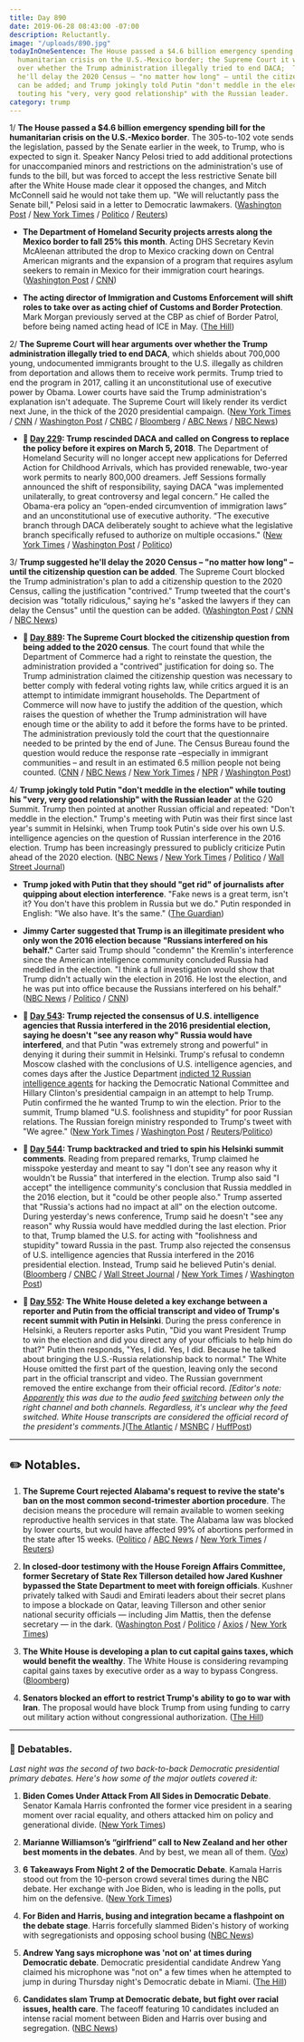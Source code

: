 ```yaml
---
title: Day 890
date: 2019-06-28 08:43:00 -07:00
description: Reluctantly.
image: "/uploads/890.jpg"
todayInOneSentence: The House passed a $4.6 billion emergency spending bill for the
  humanitarian crisis on the U.S.-Mexico border; the Supreme Court it will hear arguments
  over whether the Trump administration illegally tried to end DACA;  Tump suggested
  he'll delay the 2020 Census – "no matter how long" – until the citizenship question
  can be added; and Trump jokingly told Putin "don't meddle in the election" while
  touting his "very, very good relationship" with the Russian leader.
category: trump
---
```


1/ **The House passed a $4.6 billion emergency spending bill for the humanitarian crisis on the U.S.-Mexico border**. The 305-to-102 vote sends the legislation, passed by the Senate earlier in the week, to Trump, who is expected to sign it. Speaker Nancy Pelosi tried to add additional protections for unaccompanied minors and restrictions on the administration's use of funds to the bill, but was forced to accept the less restrictive Senate bill after the White House made clear it opposed the changes, and Mitch McConnell said he would not take them up. "We will reluctantly pass the Senate bill," Pelosi said in a letter to Democratic lawmakers. ([Washington Post](https://www.washingtonpost.com/business/economy/house-democrats-push-new-version-of-border-spending-bill-that-administration-calls-unacceptable/2019/06/27/63f9074e-98dd-11e9-830a-21b9b36b64ad_story.html) / [New York Times](https://www.nytimes.com/2019/06/27/us/politics/border-funding-immigration.html) / [Politico](https://www.politico.com/story/2019/06/27/house-vote-emergency-border-package-1385222) / [Reuters](https://www.reuters.com/article/us-usa-immigration-idUSKCN1TS1CQ))

* **The Department of Homeland Security projects arrests along the Mexico border to fall 25% this month**. Acting DHS Secretary Kevin McAleenan attributed the drop to Mexico cracking down on Central American migrants and the expansion of a program that requires asylum seekers to remain in Mexico for their immigration court hearings. ([Washington Post](https://www.washingtonpost.com/immigration/dhs-expects-25-percent-drop-in-border-crossings-in-june-pointing-to-us-mexican-efforts-to-deter-migration/2019/06/28/b7ced46e-99c5-11e9-916d-9c61607d8190_story.html) / [CNN](https://www.cnn.com/2019/06/28/politics/migrant-immigration-mcaleenan/index.html))

* **The acting director of Immigration and Customs Enforcement will shift roles to take over as acting chief of Customs and Border Protection**. Mark Morgan previously served at the CBP as chief of Border Patrol, before being named acting head of ICE in May. ([The Hill](https://thehill.com/homenews/administration/450659-mark-morgan-named-new-acting-chief-of-customs-and-border-protection))

2/ **The Supreme Court will hear arguments over whether the Trump administration illegally tried to end DACA**, which shields about 700,000 young, undocumented immigrants brought to the U.S. illegally as children from deportation and allows them to receive work permits. Trump tried to end the program in 2017, calling it an unconstitutional use of executive power by Obama. Lower courts have said the Trump administration's explanation isn't adequate. The Supreme Court will likely render its verdict next June, in the thick of the 2020 presidential campaign. ([New York Times](https://www.nytimes.com/2019/06/28/us/politics/supreme-court-daca-dreamers.html) / [CNN](https://www.cnn.com/2019/06/28/politics/daca-supreme-court/index.html) / [Washington Post](https://www.washingtonpost.com/politics/courts_law/supreme-court-to-review-daca-program-protecting-young-undocumented-immigrants/2019/06/28/c69a8b04-1500-11e9-b6ad-9cfd62dbb0a8_story.html) / [CNBC](https://www.cnbc.com/2019/06/28/supreme-court-to-decide-whether-trump-administration-can-end-daca.html) / [Bloomberg](https://www.bloomberg.com/news/articles/2019-06-28/supreme-court-will-hear-trump-bid-to-end-obama-s-daca-program) / [ABC News](https://abcnews.go.com/Politics/supreme-court-daca-immigration-issue-heats-presidential-campaign/story?id=64016265) / [NBC News](https://www.nbcnews.com/politics/supreme-court/supreme-court-agrees-hear-daca-case-win-trump-administration-n1020481))

* **📌 [Day 229](https://whatthefuckjusthappenedtoday.com/2017/09/05/day-229/#1-trump-rescinded-daca-and-called-on): Trump rescinded DACA and called on Congress to replace the policy before it expires on March 5, 2018**. The Department of Homeland Security will no longer accept new applications for Deferred Action for Childhood Arrivals, which has provided renewable, two-year work permits to nearly 800,000 dreamers. Jeff Sessions formally announced the shift of responsibility, saying DACA "was implemented unilaterally, to great controversy and legal concern.” He called the Obama-era policy an “open-ended circumvention of immigration laws” and an unconstitutional use of executive authority. “The executive branch through DACA deliberately sought to achieve what the legislative branch specifically refused to authorize on multiple occasions." ([New York Times](https://www.nytimes.com/2017/09/05/us/politics/trump-daca-dreamers-immigration.html) / [Washington Post](https://www.washingtonpost.com/news/post-politics/wp/2017/09/05/trump-administration-announces-end-of-immigration-protection-program-for-dreamers/) / [Politico](http://www.politico.com/story/2017/09/03/trump-dreamers-immigration-daca-immigrants-242301))

3/ **Trump suggested he'll delay the 2020 Census – "no matter how long" – until the citizenship question can be added**. The Supreme Court blocked the Trump administration's plan to add a citizenship question to the 2020 Census, calling the justification "contrived." Trump tweeted that the court's decision was "totally ridiculous," saying he's "asked the lawyers if they can delay the Census" until the question can be added. ([Washington Post](https://www.washingtonpost.com/politics/trump-asks-lawyers-if-census-can-be-delayed-calls-supreme-court-decision-totally-ridiculous/2019/06/27/f6d0c23a-9902-11e9-916d-9c61607d8190_story.html) / [CNN](https://www.cnn.com/2019/06/27/politics/trump-census-delay-democratic-scotus-decision/index.html) / [NBC News](https://www.nbcnews.com/politics/politics-news/trump-floats-delaying-2020-census-citizenship-question-n1023316))

* **📌 [Day 889](https://whatthefuckjusthappenedtoday.com/2019/06/27/day-889/#1-the-supreme-court-blocked-the-citi): The Supreme Court blocked the citizenship question from being added to the 2020 census**. The court found that while the Department of Commerce had a right to reinstate the question, the administration provided a "contrived" justification for doing so. The Trump administration claimed the citizenship question was necessary to better comply with federal voting rights law, while critics argued it is an attempt to intimidate immigrant households. The Department of Commerce will now have to justify the addition of the question, which raises the question of whether the Trump administration will have enough time or the ability to add it before the forms have to be printed. The administration previously told the court that the questionnaire needed to be printed by the end of June. The Census Bureau found the question would reduce the response rate –especially in immigrant communities – and result in an estimated 6.5 million people not being counted. ([CNN](https://www.cnn.com/2019/06/27/politics/census-supreme-court/index.html) / [NBC News](https://www.nbcnews.com/politics/supreme-court/supreme-court-tosses-citizenship-question-2020-census-forms-victory-democratic-n1014651) / [New York Times](https://www.nytimes.com/2019/06/27/us/politics/census-citizenship-question-supreme-court.html) / [NPR](https://www.npr.org/2019/06/27/717635291/supreme-court-leaves-citizenship-question-blocked-from-2020-census) / [Washington Post](https://www.washingtonpost.com/news/politics/wp/2019/06/27/in-mixed-ruling-supreme-court-blocks-census-citizenship-question-for-now-calling-trump-administrations-explanation-contrived/))

4/ **Trump jokingly told Putin "don't meddle in the election" while touting his "very, very good relationship" with the Russian leader** at the G20 Summit. Trump then pointed at another Russian official and repeated: "Don't meddle in the election." Trump's meeting with Putin was their first since last year's summit in Helsinki, when Trump took Putin's side over his own U.S. intelligence agencies on the question of Russian interference in the 2016 election. Trump has been increasingly pressured to publicly criticize Putin ahead of the 2020 election. ([NBC News](https://www.nbcnews.com/politics/donald-trump/smiling-trump-tells-putin-don-t-meddle-election-please-n1024396) / [New York Times](https://www.nytimes.com/2019/06/28/us/politics/trump-putin-election.html) / [Politico](https://www.politico.com/story/2019/06/28/trump-putin-meeting-1386123) / [Wall Street Journal](https://www.wsj.com/articles/trump-with-a-smile-tells-putin-dont-meddle-in-the-election-11561701089))

* **Trump joked with Putin that they should "get rid" of journalists after quipping about election interference**. "Fake news is a great term, isn't it? You don't have this problem in Russia but we do." Putin responded in English: "We also have. It's the same." ([The Guardian](https://www.theguardian.com/us-news/2019/jun/28/smirking-trump-jokes-to-putin-dont-meddle-in-us-election-g20))

* **Jimmy Carter suggested that Trump is an illegitimate president who only won the 2016 election because "Russians interfered on his behalf."** Carter said Trump should "condemn" the Kremlin's interference since the American intelligence community concluded Russia had meddled in the election. "I think a full investigation would show that Trump didn't actually win the election in 2016. He lost the election, and he was put into office because the Russians interfered on his behalf." ([NBC News](https://www.nbcnews.com/politics/politics-news/jimmy-carter-says-trump-didn-t-win-election-because-russia-n1024571) / [Politico](https://www.politico.com/story/2019/06/28/jimmy-carter-russia-investigation-trump-lost-1387634) / [CNN](https://www.cnn.com/2019/06/28/politics/jimmy-carter-trump-russia-interference/index.html))

* **📌 [Day 543](https://whatthefuckjusthappenedtoday.com/2018/07/16/day-543/#1-trump-rejected-the-consensus-of-u): Trump rejected the consensus of U.S. intelligence agencies that Russia interfered in the 2016 presidential election, saying he doesn't "see any reason why" Russia would have interfered**, and that Putin "was extremely strong and powerful" in denying it during their summit in Helsinki. Trump's refusal to condemn Moscow clashed with the conclusions of U.S. intelligence agencies, and comes days after the Justice Department [indicted 12 Russian intelligence agents](https://whatthefuckjusthappenedtoday.com/2018/07/13/day-540/#1-deputy-attorney-general-rod-rosens) for hacking the Democratic National Committee and Hillary Clinton's presidential campaign in an attempt to help Trump. Putin confirmed the he wanted Trump to win the election. Prior to the summit, Trump blamed "U.S. foolishness and stupidity" for poor Russian relations. The Russian foreign ministry responded to Trump's tweet with "We agree." ([New York Times](https://www.nytimes.com/2018/07/16/world/europe/trump-putin-summit-helsinki.html) / [Washington Post](https://www.washingtonpost.com/politics/ahead-of-putin-summit-trump-faults-us-stupidity-for-poor-relations-with-russia/2018/07/16/297f671c-88c0-11e8-a345-a1bf7847b375_story.html) / [Reuters](https://www.reuters.com/article/us-usa-russia-summit/trump-and-putin-to-hold-first-summit-talks-as-twitchy-west-looks-on-idUSKBN1K601D)/[Politico](https://www.politico.com/story/2018/07/16/putin-trump-win-election-2016-722486))

* **📌 [Day 544](https://whatthefuckjusthappenedtoday.com/2018/07/17/day-544/#1-trump-backtracked-and-tried-to-spi): Trump backtracked and tried to spin his Helsinki summit comments**. Reading from prepared remarks, Trump claimed he misspoke yesterday and meant to say "I don't see any reason why it wouldn't be Russia" that interfered in the election. Trump also said "I accept" the intelligence community's conclusion that Russia meddled in the 2016 election, but it "could be other people also." Trump asserted that "Russia's actions had no impact at all" on the election outcome. During yesterday's news conference, Trump said he doesn't "see any reason" why Russia would have meddled during the last election. Prior to that, Trump blamed the U.S. for acting with "foolishness and stupidity" toward Russia in the past. Trump also rejected the consensus of U.S. intelligence agencies that Russia interfered in the 2016 presidential election. Instead, Trump said he believed Putin's denial. ([Bloomberg](https://www.bloomberg.com/news/articles/2018-07-17/trump-says-he-accepts-intelligence-conclusion-that-russia-meddled-in-2016-election) / [CNBC](https://www.cnbc.com/2018/07/17/trump-election-meddling-took-place-but-russian-actions-had-no-impact.html) / [Wall Street Journal](https://www.wsj.com/articles/trump-stands-by-his-positive-read-of-putin-summit-amid-criticism-1531847452) / [New York Times](https://www.nytimes.com/2018/07/17/world/europe/trump-putin-summit.html) / [Washington Post](https://www.washingtonpost.com/politics/growing-number-in-gop-call-for-trump-to-fix-the-damage-from-helsinki-news-conference/2018/07/17/7ea15178-8902-11e8-8aea-86e88ae760d8_story.html))

* **📌 [Day 552](https://whatthefuckjusthappenedtoday.com/2018/07/25/day-552/#4-the-white-house-deleted-a-key-exch): The White House deleted a key exchange between a reporter and Putin from the official transcript and video of Trump's recent summit with Putin in Helsinki**. During the press conference in Helsinki, a Reuters reporter asks Putin, "Did you want President Trump to win the election and did you direct any of your officials to help him do that?" Putin then responds, "Yes, I did. Yes, I did. Because he talked about bringing the U.S.-Russia relationship back to normal." The White House omitted the first part of the question, leaving only the second part in the official transcript and video. The Russian government removed the entire exchange from their official record. *\[Editor's note: [Apparently](https://www.washingtonpost.com/news/politics/wp/2018/07/25/no-the-white-house-didnt-intentionally-edit-a-question-to-putin-out-of-a-video/) this was due to the audio feed [switching](https://www.cnn.com/2018/07/25/politics/trump-putin-transcript/index.html) between only the right channel and both channels. Regardless, it's unclear why the feed switched. White House transcripts are considered the official record of the president's comments.\]*([The Atlantic](https://www.theatlantic.com/international/archive/2018/07/trump-putin-press-conference-transcript/565385/) / [MSNBC](http://www.msnbc.com/rachel-maddow/watch/trump-white-house-edits-putin-support-for-trump-out-of-transcript-1284716611545?playlist=associated) / [HuffPost](https://www.huffingtonpost.com/entry/white-house-putin-trump-press-conference_us_5b5837d6e4b0fd5c73ca30ca))

---

## ✏️ Notables.

1. **The Supreme Court rejected Alabama's request to revive the state's ban on the most common second-trimester abortion procedure**. The decision means the procedure will remain available to women seeking reproductive health services in that state. The Alabama law was blocked by lower courts, but would have affected 99% of abortions performed in the state after 15 weeks. ([Politico](https://www.politico.com/story/2019/06/28/supreme-court-alabama-abortion-ban-1537005) / [ABC News](https://abcnews.go.com/Politics/supreme-court-revive-alabama-effort-ban-trimester-de/story?id=64016801) / [New York Times](https://www.nytimes.com/2019/06/28/us/politics/supreme-court-abortion-alabama.html) / [Reuters](https://www.reuters.com/article/us-usa-court-abortion/supreme-court-declines-alabama-bid-to-revive-abortion-restriction-idUSKCN1TT1XZ?))

2. **In closed-door testimony with the House Foreign Affairs Committee, former Secretary of State Rex Tillerson detailed how Jared Kushner bypassed the State Department to meet with foreign officials**. Kushner privately talked with Saudi and Emirati leaders about their secret plans to impose a blockade on Qatar, leaving Tillerson and other senior national security officials — including Jim Mattis, then the defense secretary — in the dark. ([Washington Post](https://www.washingtonpost.com/world/national-security/tillerson-jared-kushner-left-him-in-the-dark-on-conversations-with-foreign-nations/2019/06/27/c877a780-64c8-43d5-8567-d4cb2c9b948b_story.html) / [Politico](https://www.politico.com/story/2019/06/27/tillerson-kushner-exit-interview-1385305) / [Axios](https://www.axios.com/rex-tillerson-jared-kushner-state-department-6861c00c-4304-4174-9b9b-d144e25298b6.html) / [New York Times](https://www.nytimes.com/2019/06/27/us/politics/rex-tillerson-trump.html))

3. **The White House is developing a plan to cut capital gains taxes, which would benefit the wealthy**. The White House is considering revamping capital gains taxes by executive order as a way to bypass Congress. ([Bloomberg](https://www.bloomberg.com/news/articles/2019-06-27/white-house-mulls-capital-gains-tax-break-that-benefits-wealthy))

4. **Senators blocked an effort to restrict Trump's ability to go to war with Iran**. The proposal would have block Trump from using funding to carry out military action without congressional authorization. ([The Hill](https://thehill.com/homenews/senate/450775-senate-rejects-attempt-to-curb-trumps-iran-war-powers))

---

### 🎤 Debatables.

*Last night was the second of two back-to-back Democratic presidential primary debates. Here's how some of the major outlets covered it:*

1. **Biden Comes Under Attack From All Sides in Democratic Debate**. Senator Kamala Harris confronted the former vice president in a searing moment over racial equality, and others attacked him on policy and generational divide. ([New York Times](https://www.nytimes.com/2019/06/27/us/politics/democratic-debate-recap.html))

2. **Marianne Williamson’s “girlfriend” call to New Zealand and her other best moments in the debates**. And by best, we mean all of them. ([Vox](https://www.vox.com/policy-and-politics/2019/6/28/18961296/marianne-williamson-democratic-debate-oprah-meme-twitter))

3. **6 Takeaways From Night 2 of the Democratic Debate**. Kamala Harris stood out from the 10-person crowd several times during the NBC debate. Her exchange with Joe Biden, who is leading in the polls, put him on the defensive. ([New York Times](https://www.nytimes.com/2019/06/27/us/politics/democratic-debate-live.html))

4. **For Biden and Harris, busing and integration became a flashpoint on the debate stage**. Harris forcefully slammed Biden's history of working with segregationists and opposing school busing ([NBC News](https://www.nbcnews.com/politics/2020-election/biden-harris-busing-integration-became-flashpoint-debate-stage-n1024216))

5. **Andrew Yang says microphone was 'not on' at times during Democratic debate**. Democratic presidential candidate Andrew Yang claimed his microphone was "not on" a few times when he attempted to jump in during Thursday night's Democratic debate in Miami. ([The Hill](https://thehill.com/homenews/media/450836-andrew-yang-says-microphone-was-not-on-at-times-during-democratic-debate))

6. **Candidates slam Trump at Democratic debate, but fight over racial issues, health care**. The faceoff featuring 10 candidates included an intense racial moment between Biden and Harris over busing and segregation. ([NBC News](https://www.nbcnews.com/politics/2020-election/biden-sanders-go-after-trump-democratic-debate-n1023616))